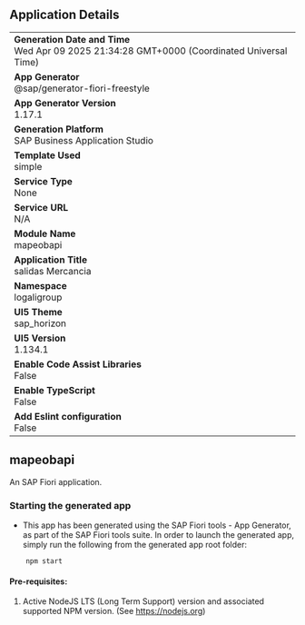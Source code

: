 ## Application Details
|               |
| ------------- |
|**Generation Date and Time**<br>Wed Apr 09 2025 21:34:28 GMT+0000 (Coordinated Universal Time)|
|**App Generator**<br>@sap/generator-fiori-freestyle|
|**App Generator Version**<br>1.17.1|
|**Generation Platform**<br>SAP Business Application Studio|
|**Template Used**<br>simple|
|**Service Type**<br>None|
|**Service URL**<br>N/A|
|**Module Name**<br>mapeobapi|
|**Application Title**<br>salidas Mercancia |
|**Namespace**<br>logaligroup|
|**UI5 Theme**<br>sap_horizon|
|**UI5 Version**<br>1.134.1|
|**Enable Code Assist Libraries**<br>False|
|**Enable TypeScript**<br>False|
|**Add Eslint configuration**<br>False|

## mapeobapi

An SAP Fiori application.

### Starting the generated app

-   This app has been generated using the SAP Fiori tools - App Generator, as part of the SAP Fiori tools suite.  In order to launch the generated app, simply run the following from the generated app root folder:

```
    npm start
```

#### Pre-requisites:

1. Active NodeJS LTS (Long Term Support) version and associated supported NPM version.  (See https://nodejs.org)


